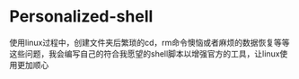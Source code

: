 # Personalized-shell
使用linux过程中，创建文件夹后繁琐的cd，rm命令懊恼或者麻烦的数据恢复等等这些问题，我会编写自己的符合我愿望的shell脚本以增强官方的工具，让linux使用更加顺心
